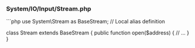 <h3 class="text-transform-none">System/IO/Input/Stream.php</h3>
```php
<?php namespace System\IO\Input; // Sub-namespace definition

use System\Stream as BaseStream; // Local alias definition

class Stream extends BaseStream
{
    public function open($address) {
        // ...
    }
}
```
